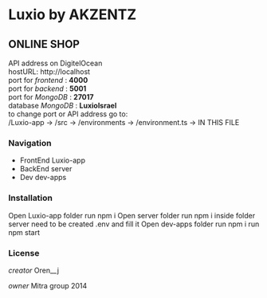 # Luxio by AKZENTZ
## ONLINE SHOP

API address on DigitelOcean <br>
hostURL: http://localhost <br>
port for *frontend* : **4000** <br>
port for *backend* : **5001** <br>
port for *MongoDB* : **27017** <br>
database *MongoDB* : **LuxioIsrael** <br>
to change port or API address go to: <br>
/Luxio-app -> /src -> /environments -> /environment.ts -> IN THIS FILE <br>


### Navigation
- FrontEnd Luxio-app
- BackEnd server
- Dev dev-apps

### Installation
Open Luxio-app folder
run npm i
Open server folder
run npm i
inside folder server need to be created .env and fill it
Open dev-apps folder
run npm i
run npm start


### License
*creator*
Oren__j

*owner*
Mitra group 2014